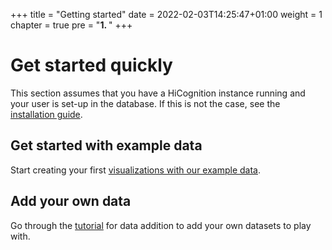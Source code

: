 +++
title = "Getting started"
date = 2022-02-03T14:25:47+01:00
weight = 1
chapter = true
pre = "<b>1. </b>"
+++

# Get started quickly

This section assumes that you have a HiCognition instance running and your user is set-up in the database. If this is not the case, see the [installation guide](/docs/installation/).

## Get started with example data

Start creating your first [visualizations with our example data](/docs/getting_started/get_started_w_example_data/).

## Add your own data 

Go through the [tutorial](/docs/getting_started/uploading_data) for data addition to add your own datasets to play with.